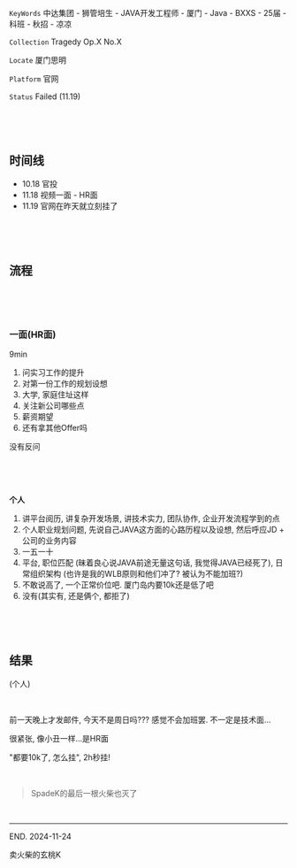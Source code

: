 ​`KeyWords`​ 中达集团 - 狮管培生 - JAVA开发工程师 - 厦门 - Java - BXXS - 25届 - 科班 - 秋招 - 凉凉

​`Collection`​ Tragedy Op.X No.X

​`Locate`​ 厦门思明

​`Platform`​ 官网

‍`Status`​ Failed (11.19)

‍

‍

## 时间线

* 10.18 官投
* 11.18 视频一面 - HR面
* 11.19 官网在昨天就立刻挂了

‍

‍

## 流程

‍

‍

### 一面(HR面)

9min

1. 问实习工作的提升
2. 对第一份工作的规划设想
3. 大学, 家庭住址这样
4. 关注新公司哪些点
5. 薪资期望
6. 还有拿其他Offer吗

没有反问

‍

‍

**个人**

1. 讲平台阅历, 讲复杂开发场景, 讲技术实力, 团队协作, 企业开发流程学到的点
2. 个人职业规划问题, 先说自己JAVA这方面的心路历程以及设想, 然后呼应JD + 公司的业务内容
3. 一五一十
4. 平台, 职位匹配 (昧着良心说JAVA前途无量这句话, 我觉得JAVA已经死了), 日常组织架构 (也许是我的WLB原则和他们冲了? 被认为不能加班?)
5. 不敢说高了, 一个正常价位吧. 厦门岛内要10k还是低了吧
6. 没有(其实有, 还是俩个, 都拒了)

‍

‍

## 结果

(个人)

‍

前一天晚上才发邮件, 今天不是周日吗??? 感觉不会加班罢. 不一定是技术面...

很紧张, 像小丑一样...是HR面

"都要10k了, 怎么挂", 2h秒挂!

‍

> SpadeK的最后一根火柴也灭了

‍

---

END. 2024-11-24

卖火柴的玄桃K

‍
